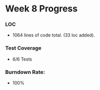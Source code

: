 # Week 8 Progress

### LOC
- 1064 lines of code total. (33 loc added). 

### Test Coverage
- 6/6 Tests

### Burndown Rate:
- 100%
